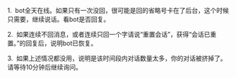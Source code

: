 1.  bot全天在线。如果只有一次没回，很可能是回的省略号卡在了后台，这个时候只需要，继续说话。看bot是否回复。

2.  如果连续不回消息，或者连续只回一个字请说“重置会话”，获得“会话已重置。”的回复后，说明bot已恢复。

3.  如果上述情况都没用，说明是该时间段内对话数量太多，你的对话被挤掉了。请等待10分钟后继续询问。

